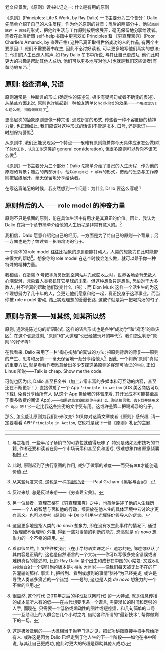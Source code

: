 老文应景发, 《原则》读书札记之一: 什么是有用的原则

《原则》(Principles: Life & Work, by Ray Dalio) 一书主要分为三个部分：Dalio 先简单介绍了自己的人生历程，作为他的原则的背景；随后的两部分中，他以`原则陈述 + 解释`的形式，把他的生活与工作原则按层级展开，毫无保留地分享给读者。笔者在此类所谓 self-help 书籍中更喜欢如 Principles 和 《穷查理宝典》(Poor Charlie's Almanck, by 查理芒格) 这种已真正取得世俗成功的人的作品, 有两个主要原因: 1. 他们不需要著书谋生, 因此不必讨好读者, 可以更多地写他们真实的想法; 2. 他们的人生已走入尾声, 如 Ray Dalio 在书中所说, 与其让自己更成功, 他们此时更大的兴趣是帮助其他人成功. 他们可以更多地写对他人(也就是我们这些读者)有帮助的东西. [^1]

## 原则: 检查清单, 咒语

原则通常是一种断言的形式 (确定性的陈述句, 极少有疑问句或者不确定的表述). 从某些方面来说, 原则也许能起到一种检查清单(checklist)的效果——`不用细想为什么这么做, 照着做就对了`[^2].

更高层次的抽象原则更像一种咒语. 通过断言的形式, 传递着一种不容置疑的精神力量. 也正因如此, 我们应该对这种形式的话语(不管是书本, 口号, 还是歌词)——时刻保持警惕[^3].

从原则中, 我们还能发现另一个特点——很难有原则能教你今天具体应该怎么做(除了`努力工作, 认真工作`这类的 general consideration), 但很多原则可以教你不该怎么做[^4].

《原则》一书主要分为三个部分：Dalio 先简单介绍了自己的人生历程，作为他的原则的背景；随后的两部分中，他以`原则陈述 + 解释`的形式，把他的生活与工作原则按层级展开，毫无保留地分享给读者。

在写这篇笔记的时候，我突然想到一个问题：为什么 Dalio 要这么写呢？

## 原则背后的人—— role model 的神奇力量

原则不只是纸面的原则，能在具体生活中有用才是其真正的价值。因此，我认为 Dalio 在第一个章节简单介绍他的人生历程是非常有意义的。[^5]

我相信，Dalio 愿意介绍他自己的经历，一方面是为了给自己的原则一个背景；另一方面也是为了给读者一把喝鸡汤的勺子。

一个具体的 role model 往往比抽象的原则更能打动人。人类的想象力在此时能带来很大的帮助[^6]。想象你的 role model 在这个时候会怎么做，就可以赋予你一种特殊的精神力量。

我相信，在猎鹰 9 号把宇航员送到空间站并完成回收之时，世界各地会有无数人心潮澎湃，想象着人类移民其它星球的未来。但这种想象只是想象, 恐怕对于大多数人, 并不会真的帮助他们改变什么（笑）. 而 Elon Musk 这样一个活生生的为这个理想努力了几十年的人，会更让他们愿意和他一起，真正投身于这项事业。而当你被 role model 带动, 踏上实现理想的漫漫长路. 这或许就是第一把喝鸡汤的勺子.

## 原则与背景——知其然, 知其所以然

原则, 通常是陈述句的断语形式. 这样的语言形式也是各种”成功学”和”鸡汤”的重灾区[^7]. 在这个信息过剩, ”原则”和”大道理”也已经被玩坏的年代[^8]。我们怎么判断”原则”的好坏呢?

在我看来, Dalio 采用了一种”掏心掏肺”的真诚的方法: 把原则背后的背景——原则的产生、思考和反馈——毫无保留地一起分享给他人[^9]. 因此, 一个判断”原则”真假的重要方法, 就是看看作者愿意给出多少支撑这条原则的客观可验证的`事实`. 正如 Linus 所说——Talk is cheap. Show me the code.

可能也因为此, Dalio 甚至把全书（加上非常丰富的多媒体和可互动的内容，甚至还在不断更新！）直接做成了一个 App `Principle in Action` (iOS 美区商店可以下载), 免费分享给所有人 (从这个 App 带给我的体验来看, 其开发成本可能甚至高于很多收费的阅读 App).——`如果这篇文章能给你带来什么，那请相信我，去下载并使用这个 App 吧！`它一定比我这些拙劣的文字更有用。这或许是第二把喝鸡汤的勺子。

那么, 怎么能让原则为我们带来改变? 如果你对这篇文章或者《原则》感兴趣, 请一定要看看 APP `Principle in Action`, 它也将是我下一篇《原则》札记的主题.

---

[^1]:与之相对, 一些半吊子畅销书的可靠性就值得玩味了. 特别是诸如股市技巧的书籍, 作者还要和读者在同一个市场玩零和甚至负和游戏, 很难想象作者原意倾囊相授.

[^2]:此时, 原则起到了执行意图的作用, 减少了做事的难度——而只有`做事`才能创造价值.

[^3]:从某些角度来说, 这也是一种[`不能说的话`](http://paulgraham.com/say.html)——Paul Graham《黑客与画家》.

[^4]:反过来想, 总是反过来想——《穷查理宝典》。

[^5]:另一位智者，查理芒格在《穷查理宝典》之中，也简单讲述了他的人生经历——一个人的智慧与否和他的行动，都要放在他人生的具体环境中去讨论才更有意义。也可以参考《原则》中 Dalio 引用李光耀评价领导人的逻辑。

[^6]:这里更多地是指人类的 *de novo* 想象力, 即在没有发生此事件的情况下, 通过 (合理或不合理地) 外推, 得到一些对事情的判断的能力. 恐高就是 *de novo* 想象力的一个不幸的应用。

[^7]:看似很显然, 但又往往被我们（在小学的语文课之后）遗忘的是, 陈述句默认了其内容是正确的, 这也是自然语言的一个大坑——你可以写很多完全错误或者难辨真伪的陈述句, 比如: Ray Dalio 是个出生和成长在中国的小姑娘; 又或`收礼只收脑白金`(一个更时尚的版本是`小罐茶 大师作`)——像我们每天被无处不在的广告灌输的那样. 事实上, 把听到、看到或想到的事情”脑补”为已经完成, 或许是导致人类诸多痛苦的一个错觉. ——是的, 这也是人类 *de novo* 想象力的一个不幸的应用.

[^8]:很显然, 这个时代 (2010年之后的移动互联网时代) 的一大特点, 就是信息传播的成本前所未有的低——在古代想要传递一个谎言, 需要漫长的时间和足够的人手; 而现在, 只需要一个低俗或煽动性的图片或短视频，和几句简单的口号——互联网上的人群会在几个小时之内, 借助各种所谓的"最新技术", 帮你做剩下的一切。

[^9]:这是极难做到的——大概相当于抛弃门派之见，把武功秘籍直接手把手教给所有人. 或许这是因为 Dalio 已经走到了他人生的下一个阶段——如他在书中所说, 与其让自己更成功, 他此时更大的兴趣是帮助其他人成功.
